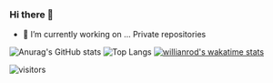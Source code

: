 ### Hi there 👋
- 🔭 I’m currently working on ... Private repositories

![Anurag's GitHub stats](https://github-readme-stats.vercel.app/api?username=AMBULATUR&count_private=true&show_icons=true&theme=cobalt) ![Top Langs](https://github-readme-stats.vercel.app/api/top-langs/?username=AMBULATUR&layout=compact&theme=cobalt)
[![willianrod's wakatime stats](https://github-readme-stats.vercel.app/api/wakatime?username=AMBULATUR)](https://github.com/anuraghazra/github-readme-stats&theme=cobalt)


![visitors](https://page-views.glitch.me/badge?page_id=page.id)

